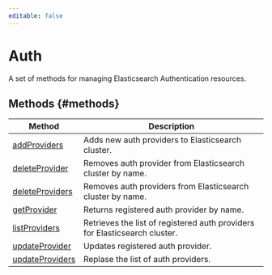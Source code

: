 ```yaml
---
editable: false
---
```


# Auth
A set of methods for managing Elasticsearch Authentication resources.

## Methods {#methods}
Method | Description
--- | ---
[addProviders](addProviders.md) | Adds new auth providers to Elasticsearch cluster.
[deleteProvider](deleteProvider.md) | Removes auth provider from Elasticsearch cluster by name.
[deleteProviders](deleteProviders.md) | Removes auth providers from Elasticsearch cluster by name.
[getProvider](getProvider.md) | Returns registered auth provider by name.
[listProviders](listProviders.md) | Retrieves the list of registered auth providers for Elasticsearch cluster.
[updateProvider](updateProvider.md) | Updates registered auth provider.
[updateProviders](updateProviders.md) | Replase the list of auth providers.